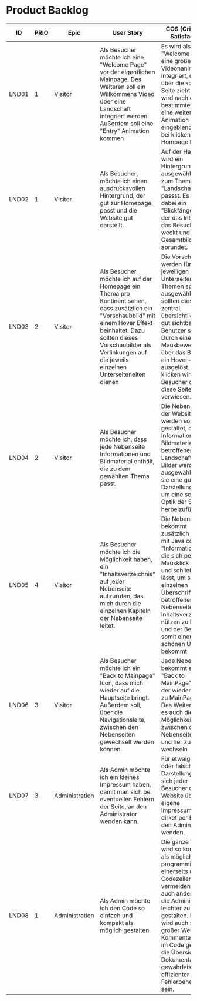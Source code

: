 # Product Backlog

| ID    | PRIO | Epic         | User Story                 | COS (Criteria of Satisfaction) | Effort |
|-------|------|--------------|-----------------------------|--------------------------------|--------|
| LND01| 1    | Visitor       | Als Besucher möchte ich eine "Welcome Page" vor der eigentlichen Mainpage. Des Weiteren soll ein Willkommens Video über eine Landschaft integriert werden. Außerdem soll eine "Entry" Animation kommen | Es wird als "Welcome Page" eine große Videonanimation integriert, die sich über die komplette Seite zieht. Dabei wird nach einer bestimmten Zeit eine weitere Animation eingeblendet, die bei klicken, zur Hompage führt. |        |
| LND02| 1    | Visitor       | Als Besucher, möchte ich einen ausdrucksvollen Hintergrund, der gut zur Homepage passt und die Website gut darstellt.                                            | Auf der Hauptseite wird ein Hintergrund ausgewählt, der gut zum Thema "Landschaften" passst. Es sollte dabei ein "Blickfänger" sein, der das Interesse das Besuchers weckt und das Gesamtbild schön abrundet. |        |
| LND03| 2    | Visitor       | Als Besucher möchte ich auf der Homepage ein Thema pro Kontinent sehen, dass zusätzlich ein "Vorschaubbild" mit einem Hover Effekt beinhaltet. Dazu sollten dieses Vorschaubilder als Verlinkungen auf die jeweils einzelnen Unterseiteneiten dienen | Die Vorschaubilder werden für die jeweiligen Unterseiten bzw. Themen speziell ausgewählt. Dabei sollten diese zentral, übersichtlich und gut sichtbar für den Benutzer sein. Durch eine Mausbewegung über das Bild , wird ein Hover-Effekt ausgelöst. Durch klicken wird der Besucher dann auf diese Seite verwiesen. |        |
| LND04| 2    | Visitor       | Als Besucher möchte ich, dass jede Nebenseite Informationen und Bildmaterial enthält, die zu dem gewählten Thema passt.                                             | Die Nebenseiten der Website werden so gestaltet, dass man Informationen und Bildmaterial der betroffenen Landschaft. Die Bilder werden so ausgewählt, dass sie eine gute Darstellung bieten, um eine schöne Optik der Seite herbeizuführen |        |
| LND05| 4    | Visitor       | Als Besucher möchte ich die Möglichkeit haben, ein "Inhaltsverzeichnis" auf jeder Nebenseite  aufzurufen, das mich durch die einzelnen Kapiteln der Nebenseite leitet.                                                                                   | Die Nebenseite bekommt zusätzlich einen mit Java codierte "Informationsleiste" die sich per Mausklick öffnen und schließen lässt, um so die einzelnen Überschriften der betroffenen Nebenseite als Inhaltsverzeichnis nützen zu können und der Besucher somit einen schönen Überblick bekommt |        |
| LND06| 3    | Visitor       | Als Besucher möchte ich ein "Back to Mainpage" Icon, dass mich wieder auf die Hauptseite bringt. Außerdem soll, über die Navigationsleite, zwischen den Nebenseiten gewechselt werden können.                                       | Jede Nebenseite bekommt einen "Back to MainPage" Button, der wieder zurück zu MainPage führt. Des Weiteren wird es auch die Möglichkeit geben zwischen den Nebenseiten hin und her zu wechseln |        |
| LND07| 3    | Administration| Als Admin möchte ich ein kleines Impressum haben, damit man sich bei eventuellen Fehlern der Seite, an den Administrator wenden kann.                                      | Für etwaige Fehler oder falschen Darstellungen kann sich jeder Besucher der Website über eine eigene Impressumseite dirket per Email an den Administrator wenden. |        |
| LND08| 1    | Administration| Als Admin möchte ich den Code so einfach und kompakt als möglich gestalten.                                                                                       | Die ganze Website wird so kompakt als möglich programmiert um einerseits unnötige Codezeilen zu vermeiden aber auch andererseits die Administration leichter zu gestalten. Dabei wird auch sehr großer Wert auf Kommentarzeilen  im Code gelegt, um die Übersicht und Dokumentation zu gewährleisten, um effizienter bei der Fehlerbehebung zu sein. |        |
